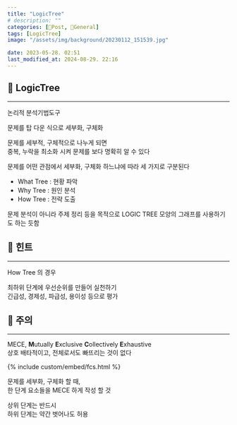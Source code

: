 ```yaml
---
title: "LogicTree"
# description: ""
categories: [📀Post, 🥑General]
tags: [LogicTree]
image: "/assets/img/background/20230112_151539.jpg"

date: 2023-05-28. 02:51
last_modified_at: 2024-08-29. 22:16
---
```


## 📀 LogicTree

---

논리적 분석기법도구  

문제를 탑 다운 식으로 세부화, 구체화  

문제를 세부적, 구체적으로 나누게 되면  
중복, 누락을 최소화 시켜 문제를 보다 명확히 알 수 있다  

문제를 어떤 관점에서 세부화, 구체화 하느냐에 따라 세 가지로 구분된다  

- What Tree : 현황 파악
- Why Tree : 원인 분석
- How Tree : 전략 도출

문제 분석이 아니라 주제 정리 등을 목적으로 LOGIC TREE 모양의 그래프를 사용하기도 하는 듯함  

## 📀 힌트

---

How Tree 의 경우  

최하위 단계에 우선순위를 만들어 실천하기  
긴급성, 경제성, 파급성, 용이성 등으로 평가  

## 📀 주의

---

MECE, **M**utually **E**xclusive **C**ollectively **E**xhaustive  
상호 배타적이고, 전체로서도 빠뜨리는 것이 없다  

{% include custom/embed/fcs.html %}

문제를 세부화, 구체화 할 때,  
한 단계 요소들을 MECE 하게 작성 할 것  

상위 단계는 반드시  
하위 단계는 약간 벗어나도 허용  
